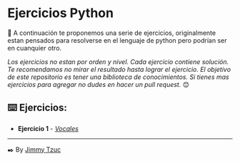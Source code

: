 # Ejercicios Python

🚀 A continuación te proponemos una serie de ejercicios, originalmente estan pensados para resolverse en el lenguaje de python pero podrían ser en cuanquier otro.

_Los ejercicios no estan por orden y nivel._
_Cada ejercicio contiene solución. Te recomendamos no mirar el resultado hasta lograr el ejercicio._
_El objetivo de este repositorio es tener una biblioteca de conocimientos._
_Si tienes mas ejercicios para agregar no dudes en hacer un pull request._ 😊

## ⌨️ Ejercicios:

* **Ejercicio 1** - *[Vocales](exercises/vocales.md)*


___
✒️ By [Jimmy Tzuc](https://github.com/JimmyTzuc)